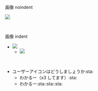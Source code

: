 画像 noindent

<a href="https://gyazo.com/e4aae2345d1927c777db267138d1e419" target="_blank" rel="noopener noreferrer">![](https://gyazo.com/e4aae2345d1927c777db267138d1e419/raw)</a>

<br>

画像 indent

- <a href="https://gyazo.com/639242beda8d44936421325524cd99f3" target="_blank" rel="noopener noreferrer">![](https://gyazo.com/639242beda8d44936421325524cd99f3/raw)</a>
    - <a href="https://gyazo.com/777cfb7cd2528ebf90db1617ed659a40" target="_blank" rel="noopener noreferrer">![](https://gyazo.com/777cfb7cd2528ebf90db1617ed659a40/raw)</a>

<br>

- ユーザーアイコンはどうしましょうか:sta:
    - わかるー（x3 してます）:sta:
    - わかるー:sta::sta::sta:

<br>

